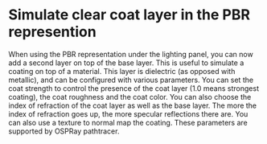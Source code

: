 # Simulate clear coat layer in the PBR represention

When using the PBR representation under the lighting panel, you can now
add a second layer on top of the base layer. This is useful to simulate
a coating on top of a material. This layer is dielectric (as opposed with
metallic), and can be configured with various parameters. You can set the
coat strength to control the presence of the coat layer (1.0 means
strongest coating), the coat roughness and the coat color. You can
also choose the index of refraction of the coat layer as well as the
base layer. The more the index of refraction goes up, the more specular
reflections there are.
You can also use a texture to normal map the coating.
These parameters are supported by OSPRay pathtracer.
